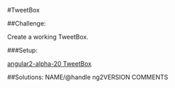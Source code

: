 #TweetBox

##Challenge: 

Create a working TweetBox.

###Setup: 

[angular2-alpha-20 TweetBox](http://plnkr.co/edit/FKWi5qqBY6Gj3QIc1LFS)

##Solutions:
NAME/@handle        ng2VERSION          COMMENTS